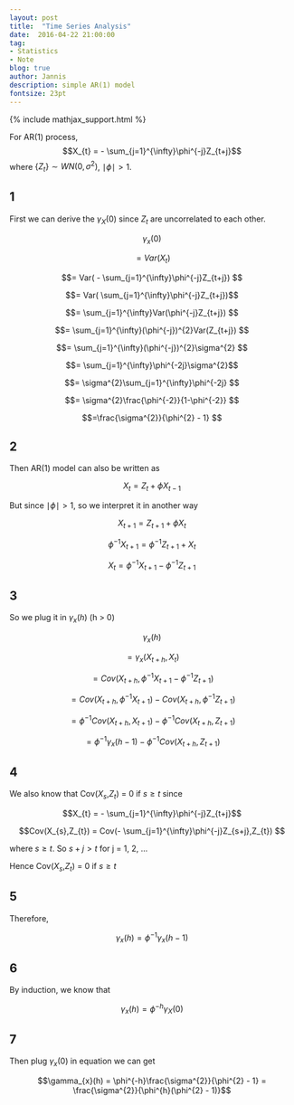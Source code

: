```yaml
---
layout: post
title:  "Time Series Analysis"
date:  2016-04-22 21:00:00
tag:
- Statistics
- Note
blog: true
author: Jannis
description: simple AR(1) model
fontsize: 23pt
---
```


{% include mathjax_support.html %}

For AR(1) process,
$$X_{t} = - \sum_{j=1}^{\infty}\phi^{-j}Z_{t+j}$$
where $\{Z_{t}\} \sim WN(0,\sigma^{2})$, $\mid{\phi}\mid > 1$.

## 1

First we can derive the $\gamma_{X}(0)$  since ${Z_{t}}$ are uncorrelated to each other.

$$\gamma_{x}(0) $$

$$= Var(X_{t}) $$

$$= Var( - \sum_{j=1}^{\infty}\phi^{-j}Z_{t+j}) $$

$$= Var( \sum_{j=1}^{\infty}\phi^{-j}Z_{t+j})$$

$$= \sum_{j=1}^{\infty}Var(\phi^{-j}Z_{t+j}) $$

$$= \sum_{j=1}^{\infty}(\phi^{-j})^{2}Var(Z_{t+j}) $$

$$= \sum_{j=1}^{\infty}(\phi^{-j})^{2}\sigma^{2} $$

$$= \sum_{j=1}^{\infty}\phi^{-2j}\sigma^{2}$$

$$= \sigma^{2}\sum_{j=1}^{\infty}\phi^{-2j} $$

$$= \sigma^{2}\frac{\phi^{-2}}{1-\phi^{-2}} $$

$$=\frac{\sigma^{2}}{\phi^{2} - 1} $$

## 2

Then AR(1) model can also be written as

$$X_{t} = Z_{t} + \phi X_{t-1}$$

But since $\mid\phi\mid > 1$, so we interpret it in another way

$$X_{t+1}= Z_{t+1} + \phi X_{t}$$

$$\phi^{-1}X_{t+1} = \phi^{-1}Z_{t+1} +  X_{t}$$

$$X_{t} = \phi^{-1}X_{t+1} - \phi^{-1}Z_{t+1}$$

## 3

So we plug it in $\gamma_{x}(h)$ (h > 0)

$$\gamma_{x}(h)$$

$$= \gamma_{x}(X_{t+h},X_{t})$$

$$=Cov(X_{t+h},\phi^{-1}X_{t+1} - \phi^{-1}Z_{t+1})$$

$$= Cov(X_{t+h},\phi^{-1}X_{t+1}) - Cov(X_{t+h},\phi^{-1}Z_{t+1})$$

$$= \phi^{-1}Cov(X_{t+h},X_{t+1}) - \phi^{-1}Cov(X_{t+h},Z_{t+1})$$

$$= \phi^{-1}\gamma_{x}(h-1) - \phi^{-1}Cov(X_{t+h},Z_{t+1})$$

## 4

We also know that Cov($X_{s}$,$Z_{t}$) = 0 if $s \geq t$ since

$$X_{t} = - \sum_{j=1}^{\infty}\phi^{-j}Z_{t+j}$$

$$Cov(X_{s},Z_{t}) = Cov(- \sum_{j=1}^{\infty}\phi^{-j}Z_{s+j},Z_{t}) $$

where $s \geq t$. So $s + j > t$ for j = 1, 2, ...

 Hence Cov($X_{s}$,$Z_{t}$) = 0 if $s \geq t$

## 5

Therefore,

$$\gamma_{x}(h) = \phi^{-1}\gamma_{x}(h-1)$$

## 6

By induction, we know that

$$\gamma_{x}(h) = \phi^{-h}\gamma_{X}(0)$$

## 7

Then plug $\gamma_{x}(0)$ in equation we can get

$$\gamma_{x}(h) = \phi^{-h}\frac{\sigma^{2}}{\phi^{2} - 1}
 = \frac{\sigma^{2}}{\phi^{h}(\phi^{2} - 1)}$$
